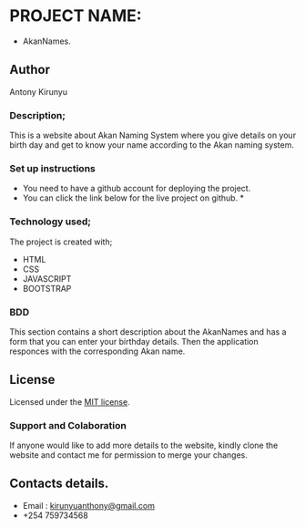 # PROJECT NAME:

* AkanNames.

## Author

Antony Kirunyu

### Description;

This is a website about Akan Naming System where you 
give details on your birth day and get to know your 
name according to the Akan naming system.

### Set up instructions

* You need to have a github account for deploying the project.
* You can click the link below for the live project on github.
  * 

### Technology used;

The project is created with;
* HTML
* CSS
* JAVASCRIPT
* BOOTSTRAP

### BDD

This section contains a short description about the AkanNames and has a form that you can enter your birthday details. Then the application responces with the corresponding Akan name.


## License

Licensed under the [MIT license](LICENSE). 
 
 ### Support and Colaboration
 If anyone would like to add more details to the website, kindly clone the website and contact me for permission to merge your changes.

 ## Contacts details.
 * Email : kirunyuanthony@gmail.com
 * +254 759734568